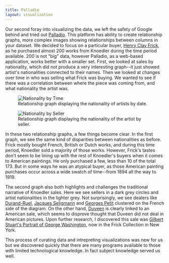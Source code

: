 ```yaml
---
title: Palladio
layout: visualization
---
```


Our second foray into visualizing the data, we left the safety of Google behind and tried out <a href="http://palladio.designhumanities.org/#/">Palladio</a>. This platform has ability to create relationship graphs, more complex images showing relationships between columns in your dataset. We decided to focus on a particular buyer, <a href="http://www.frick.org/collection/history/henry_clay_frick"> Henry Clay Frick</a>, as he purchased almost 200 works from Knoedler during the time period available. 200 is not "big" data, however Palladio, as a web-based application, works better with a smaller set. First, we looked at sales by nationality, which did not produce a very interesting graph--it just showed artist's nationalities connected to their names. Then we looked at changes over time in who was selling what Frick was buying. We wanted to see if there was a correlation between where the piece was coming from, and what nationality the artist was.

<figure class="figure figure-center">
<img src="http://i.imgur.com/t7lx1Op.png" title="Nationality by Time">
<figcaption>Relationship graph displaying the nationality of artists by date.</figcaption>
</figure>

<figure class="figure figure-center">
<img src="http://i.imgur.com/MtJKgfZ.png" title="Nationality by Seller">
<figcaption>Relationship graph displaying the nationality of the artist by seller.</figcaption>
</figure>


In these two relationship graphs, a few things become clear. In the first graph, we see the same kind of disparities between nationalities as before. Frick mostly bought French, British or Dutch works, and during this time period, Knoedler sold a majority of those works. However, Frick's tastes don't seem to be lining up with the rest of Knoedler's buyers when it comes to American paintings. He only purchased a few, less than 10 of the total 173\. But in some ways he was an atypical buyer, as those American painting purchases occur across a wide swatch of time--from 1894 all the way to 1919\.

The second graph also both highlights and challenges the traditional narrative of Knoedler sales. Here we see sellers in a dark grey circles and artist nationalities in the lighter grey. Not surprisingly, we see dealers like [Durand-Ruel](http://research.frick.org/directoryweb/browserecord.php?-action=browse&-recid=6155), [Jacques Seligmann](http://www.aaa.si.edu/collections/jacques-seligmann--co-records-9936) and [Georges Petit](http://data.bnf.fr/12163081/galeries_georges_petit_paris/) clustered on the French side of the diagram. On the other hand, [Duveen](http://primo.getty.edu/GRI:GETTY_ALMA21124730440001551) is clearly linked to an American sale, which seems to disprove thought that Duveen did not deal in American pictures. Upon further research, I discovered this sale was [Gilbert Stuart's Portrait of George Washington](http://collections.frick.org/view/objects/asitem/items$0040:261), now in the Frick Collection in New York.

This process of curating data and intrepreting visualizations was new for us but we discovered quickly that there are many programs available to those with limited technological knowledge. In fact subject knowledge served us well.
